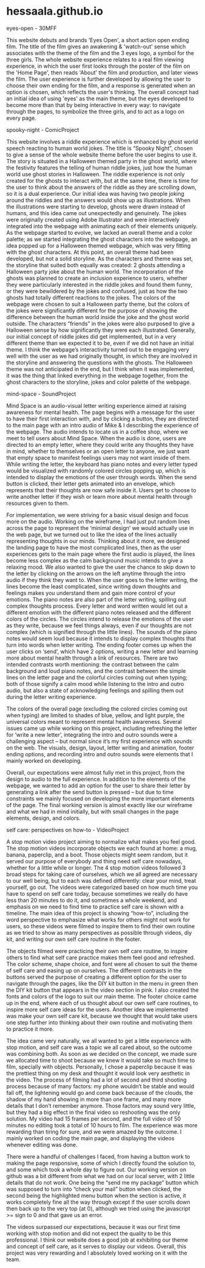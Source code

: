 # hessaala.github.io
eyes-open - 30MFF

This website debuts and brands 'Eyes Open', a short action open ending film. The title of the film gives an awakening & 'watch-out' sense which associates with the theme of the film and the 3 eyes logo, a symbol for the three girls. The whole website experience relates to a real film viewing experience, in which the user first looks through the poster of the film on the 'Home Page', then reads 'About' the film and production, and later views the film. The user experience is further developed by allowing the user to choose their own ending for the film, and a response is generated when an option is chosen, which reflects the user's thinking. The overall concept had an initial idea of using 'eyes' as the main theme, but the eyes developed to become more than that by being interactive in every way: to navigate through the pages, to symbolize the three girls, and to act as a logo on every page. 


spooky-night - ComicProject

This website involves a riddle experience which is enhanced by ghost world speech reacting to human world jokes. The title is “Spooky Night”, chosen to give a sense of the whole website theme before the user begins to use it. The story is situated in a Halloween themed party in the ghost world, where the festivity features the telling of human riddle jokes, just how the human world use ghost stories in Halloween. The riddle experience is not only created for the ghosts to interact with, but at the same time, there is time for the user to think about the answers of the riddle as they are scrolling down, so it is a dual experience. 
Our initial idea was having two people joking around the riddles and the answers would show up as illustrations. When the illustrations were starting to develop, ghosts were drawn instead of humans, and this idea came out unexpectedly and genuinely. The jokes were originally created using Adobe Illustrator and were interactively integrated into the webpage with animating each of their elements uniquely. As the webpage started to evolve, we lacked an overall theme and a color palette; as we started integrating the ghost characters into the webpage, an idea popped up for a Halloween themed webpage, which was very fitting with the ghost characters. At this point, an overall theme had been developed, but not a solid storyline. As the characters and theme was set, the storyline that suited both equally was created: 2 ghosts attending a Halloween party joke about the human world. The incorporation of the ghosts was planned to create an inclusion experience to users, whether they were particularly interested in the riddle jokes and found them funny, or they were bewildered by the jokes and confused, just as how the two ghosts had totally different reactions to the jokes. The colors of the webpage were chosen to suit a Halloween party theme, but the colors of the jokes were significantly different for the purpose of showing the difference between the human world inside the joke and the ghost world outside. The characters “friends” in the jokes were also purposed to give a Halloween sense by how significantly they were each illustrated.
Generally, our initial concept of riddle jokes did get implemented, but in a very different theme than we expected it to be, even if we did not have an initial theme. I think the webpage’s interactivity turned out to be engaging very well with the user as we had originally thought, in which they are involved in the storyline and answering the questions with the ghosts. The Halloween theme was not anticipated in the end, but I think when it was implemented, it was the thing that linked everything in the webpage together, from the ghost characters to the storyline, jokes and color palette of the webpage. 

mind-space - SoundProject

Mind Space is an audio-visual letter writing experience aimed at raising awareness for mental health. The page begins with a message for the user to have their first interaction with, and by clicking a button, they are directed to the main page with an intro audio of Mike & I describing the experience of the webpage. The audio intends to locate us in a coffee shop, where we meet to tell users about Mind Space. When the audio is done, users are directed to an empty letter, where they could write any thoughts they have in mind, whether to themselves or an open letter to anyone, we just want that empty space to manifest feelings users may not want inside of them. While writing the letter, the keyboard has piano notes and every letter typed would be visualized with randomly colored circles popping up, which is intended to display the emotions of the user through words. When the send button is clicked, their letter gets animated into an envelope, which represents that their thoughts are now safe inside it. Users get to choose to write another letter if they wish or learn more about mental health through resources given to them. 

For implementation, we were striving for a basic visual design and focus more on the audio. Working on the wireframe, I had just put random lines across the page to represent the ‘minimal design’ we would actually use in the web page, but we turned out to like the idea of the lines actually representing thoughts in our minds. Thinking about it more, we designed the landing page to have the most complicated lines, then as the user experiences gets to the main page where the first audio is played, the lines become less complex as the calm background music intends to give a relaxing mood. We also wanted to give the user the chance to skip down to the letter by clicking on the arrows on the left anytime through the intro audio if they think they want to. When the user goes to the letter writing, the lines become the least complicated, since writing down thoughts and feelings makes you understand them and gain more control of your emotions. The piano notes are also part of the letter writing, spilling out complex thoughts process. Every letter and word written would let out a different emotion with the different piano notes released and the different colors of the circles. The circles intend to release the emotions of the user as they write, because we feel things always, even if our thoughts are not complex (which is signified through the little lines). The sounds of the piano notes would seem loud because it intends to display complex thoughts that turn into words when letter writing. The ending footer comes up when the user clicks on ‘send’, which have 2 options, writing a new letter and learning more about mental health through a link of resources. There are two intended contrasts worth mentioning: the contrast between the calm background and loud piano notes, and the contrast between the simple lines on the letter page and the colorful circles coming out when typing; both of those signify a calm mood while listening to the intro and outro audio, but also a state of acknowledging feelings and spilling them out during the letter writing experience.

The colors of the overall page (excluding the colored circles coming out when typing) are limited to shades of blue, yellow, and light purple, the universal colors meant to represent mental health awareness. Several issues came up while working on this project, including refreshing the letter for ‘write a new letter’, integrating the intro and outro sounds were a challenging aspect – but normal since it’s my first experience with sounds on the web. The visuals, design, layout, letter writing and animation, footer ending options, and recording intro and outro sounds were elements that I mainly worked on developing. 

Overall, our expectations were almost fully met in this project, from the design to audio to the full experience. In addition to the elements of the webpage, we wanted to add an option for the user to share their letter by generating a link after the send button is pressed – but due to time constraints we mainly focused on developing the more important elements of the page. The final working version is almost exactly like our wireframe and what we had in mind initially, but with small changes in the page elements, design, and colors. 

self care: perspectives on how-to - VideoProject

A stop motion video project aiming to normalize what makes you feel good. The stop motion videos incorporate objects we each found at home: a mug, banana, paperclip, and a boot. Those objects might seem random, but it served our purpose of everybody and thing need self care nowadays, whether for a little while or longer. The 4 stop motion videos followed 3 broad steps for taking care of ourselves, which we all agreed are necessary to our well being, but to each was defined differently: clear your mind, treat yourself, go out. The videos were categorized based on how much time you have to spend on self care today, because sometimes we really do have less than 20 minutes to do it, and sometimes a whole weekend, and emphasis on we need to find time to practice self care is shown with a timeline. The main idea of this project is showing “how-to”, including the word perspective to emphasize what works for others might not work for users, so these videos were filmed to inspire them to find their own routine as we tried to show as many perspectives as possible through videos, diy kit, and writing our own self care routine in the footer.

The objects filmed were practicing their own self care routine, to inspire others to find what self care practice makes them feel good and refreshed. The color scheme, shape choice, and font were all chosen to suit the theme of self care and easing up on ourselves. The different contrasts in the buttons served the purpose of creating a different option for the user to navigate through the pages, like the DIY kit button in the menu in green then the DIY kit button that appears in the video section in pink. I also created the fonts and colors of the logo to suit our main theme. The footer choice came up in the end, where each of us thought about our own self care routines, to inspire more self care ideas for the users. Another idea we implemented was make your own self care kit, because we thought that would take users one step further into thinking about their own routine and motivating them to practice it more.

The idea came very naturally, we all wanted to get a little experience with stop motion, and self care was a topic we all cared about, so the outcome was combining both. As soon as we decided on the concept, we made sure we allocated time to shoot because we knew it would take so much time to film, specially with objects. Personally, I chose a paperclip because it was the prettiest thing on my desk and thought it would look very aesthetic in the video. The process of filming had a lot of second and third shooting process because of many factors: my phone wouldn’t be stable and would fall off, the lightening would go and come back because of the clouds, the shadow of my hand showing in more than one frame, and many more details that I don’t remember anymore. Those factors may sound very little, but they had a big effect in the final video so reshooting was the only solution. My video had 15 frames per second, and the full video of 50 minutes no editing took a total of 10 hours to film. The experience was more rewarding than tiring for sure, and we were amazed by the outcome. I mainly worked on coding the main page, and displaying the videos whenever editing was done. 

There were a handful of challenges I faced, from having a button work to making the page responsive, some of which I directly found the solution to, and some which took a whole day to figure out. Our working version on github was a bit different from what we had on our local server, with 2 little details that do not work. One being the “send me my package” button which was supposed to turn into “check your mail” button when clicked, the second being the highlighted menu button when the section is active, it works completely fine all the way through except if the user scrolls down then back up to the very top (at 0), although we tried using the javascript >= sign to 0 and that gave us an error. 

The videos surpassed our expectations, because it was our first time working with stop motion and did not expect the quality to be this professional. I think our website does a good job at exhibiting our theme and concept of self care, as it serves to display our videos. Overall, this project was very rewarding and I absolutely loved working on it with the team.



